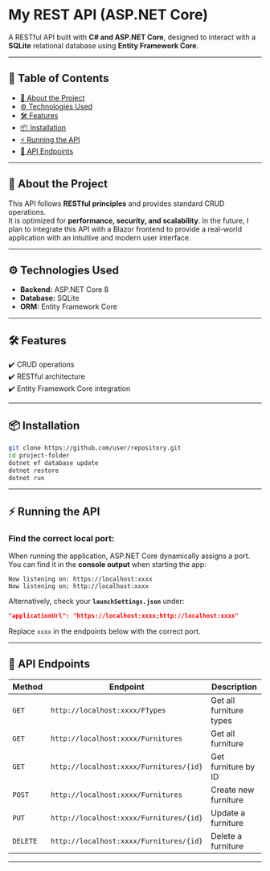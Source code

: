 # My REST API (ASP.NET Core)

A RESTful API built with **C# and ASP.NET Core**, designed to interact with a **SQLite** relational database using **Entity Framework Core**.

---

## 📜 Table of Contents
- [📌 About the Project](#about-the-project)
- [⚙️ Technologies Used](#technologies-used)
- [🛠 Features](#features)
- [📦 Installation](#installation)
- [⚡ Running the API](#running-the-api)
- [📖 API Endpoints](#api-endpoints)

---

## 📌 About the Project
This API follows **RESTful principles** and provides standard CRUD operations.  
It is optimized for **performance, security, and scalability**. 
In the future, I plan to integrate this API with a Blazor frontend to provide a real-world application
with an intuitive and modern user interface.

---

## ⚙️ Technologies Used
- **Backend:** ASP.NET Core 8  
- **Database:** SQLite  
- **ORM:** Entity Framework Core  

---

## 🛠 Features
✔️ CRUD operations  
✔️ RESTful architecture  
✔️ Entity Framework Core integration  

---

## 📦 Installation
```bash
git clone https://github.com/user/repository.git
cd project-folder
dotnet ef database update
dotnet restore
dotnet run
```

---

## ⚡ Running the API
### Find the correct local port:
When running the application, ASP.NET Core dynamically assigns a port. You can find it in the **console output** when starting the app:
```
Now listening on: https://localhost:xxxx
Now listening on: http://localhost:xxxx
```
Alternatively, check your **`launchSettings.json`** under:
```json
"applicationUrl": "https://localhost:xxxx;http://localhost:xxxx"
```
Replace `xxxx` in the endpoints below with the correct port.

---

## 📖 API Endpoints
| Method   | Endpoint                          | Description               |
|----------|----------------------------------|---------------------------|
| `GET`    | `http://localhost:xxxx/FTypes`   | Get all furniture types  |
| `GET`    | `http://localhost:xxxx/Furnitures` | Get all furniture        |
| `GET`    | `http://localhost:xxxx/Furnitures/{id}` | Get furniture by ID  |
| `POST`   | `http://localhost:xxxx/Furnitures` | Create new furniture  |
| `PUT`    | `http://localhost:xxxx/Furnitures/{id}` | Update a furniture  |
| `DELETE` | `http://localhost:xxxx/Furnitures/{id}` | Delete a furniture  |

---
